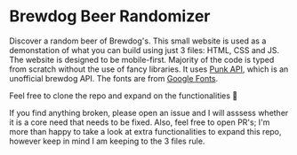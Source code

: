 # Brewdog Beer Randomizer
Discover a random beer of Brewdog's. This small website is used as a demonstation of what you can build using just 3 files: HTML, CSS and JS. The website is designed to be mobile-first. Majority of the code is typed from scratch without the use of fancy libraries. It uses [Punk API](https://punkapi.com/documentation/v2), which is an unofficial brewdog API. The fonts are from [Google Fonts](https://fonts.google.com/).

Feel free to clone the repo and expand on the functionalities 🍻

If you find anything broken, please open an issue and I will asssess whether it is a core need that needs to be fixed. Also, feel free to open PR's; I'm more than happy to take a look at extra functionalities to expand this repo, however keep in mind I am keeping to the 3 files rule.
